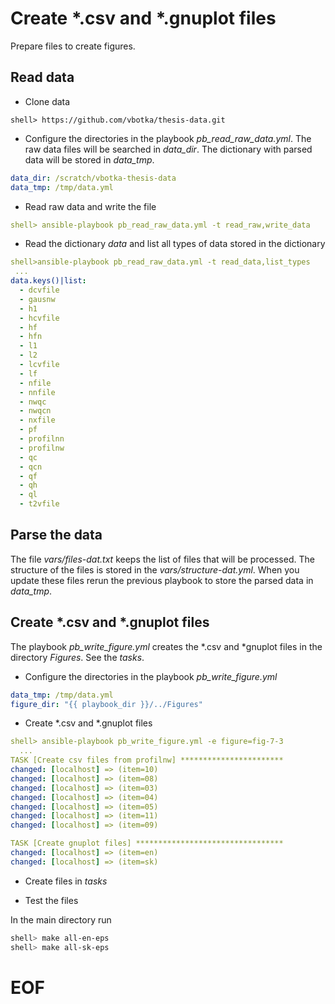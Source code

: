 # Create *.csv and *.gnuplot files

Prepare files to create figures.


## Read data

* Clone data

```
shell> https://github.com/vbotka/thesis-data.git
```

* Configure the directories in the playbook
  *pb_read_raw_data.yml*. The raw data files will be searched in
  *data_dir*. The dictionary with parsed data will be stored in
  *data_tmp*.

```yaml
data_dir: /scratch/vbotka-thesis-data
data_tmp: /tmp/data.yml
```

* Read raw data and write the file

```yaml
shell> ansible-playbook pb_read_raw_data.yml -t read_raw,write_data
```

* Read the dictionary *data* and list all types of data stored in the dictionary

```yaml
shell>ansible-playbook pb_read_raw_data.yml -t read_data,list_types
 ...
data.keys()|list:
  - dcvfile
  - gausnw
  - h1
  - hcvfile
  - hf
  - hfn
  - l1
  - l2
  - lcvfile
  - lf
  - nfile
  - nnfile
  - nwqc
  - nwqcn
  - nxfile
  - pf
  - profilnn
  - profilnw
  - qc
  - qcn
  - qf
  - qh
  - ql
  - t2vfile
```


## Parse the data

The file *vars/files-dat.txt* keeps the list of files that will be
processed. The structure of the files is stored in the
*vars/structure-dat.yml*. When you update these files rerun the
previous playbook to store the parsed data in *data_tmp*.


## Create *.csv and *.gnuplot files

The playbook *pb_write_figure.yml* creates the *.csv and *gnuplot
files in the directory *Figures*. See the *tasks*.

* Configure the directories in the playbook *pb_write_figure.yml*

```yaml
data_tmp: /tmp/data.yml
figure_dir: "{{ playbook_dir }}/../Figures"
```

* Create *.csv and *.gnuplot files

```yaml
shell> ansible-playbook pb_write_figure.yml -e figure=fig-7-3
  ...
TASK [Create csv files from profilnw] ***********************
changed: [localhost] => (item=10)
changed: [localhost] => (item=08)
changed: [localhost] => (item=03)
changed: [localhost] => (item=04)
changed: [localhost] => (item=05)
changed: [localhost] => (item=11)
changed: [localhost] => (item=09)

TASK [Create gnuplot files] *********************************
changed: [localhost] => (item=en)
changed: [localhost] => (item=sk)
```

* Create files in *tasks*

<TBD>

* Test the files

In the main directory run

```bash
shell> make all-en-eps
shell> make all-sk-eps
```

# EOF
